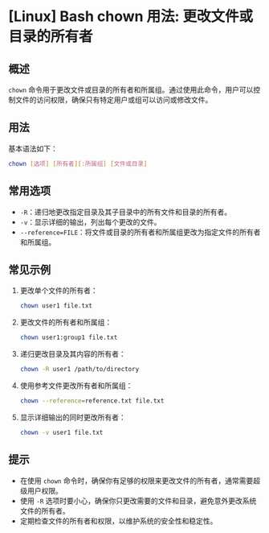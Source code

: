 # [Linux] Bash chown 用法: 更改文件或目录的所有者

## 概述
`chown` 命令用于更改文件或目录的所有者和所属组。通过使用此命令，用户可以控制文件的访问权限，确保只有特定用户或组可以访问或修改文件。

## 用法
基本语法如下：
```bash
chown [选项] [所有者][:所属组] [文件或目录]
```

## 常用选项
- `-R`：递归地更改指定目录及其子目录中的所有文件和目录的所有者。
- `-v`：显示详细的输出，列出每个更改的文件。
- `--reference=FILE`：将文件或目录的所有者和所属组更改为指定文件的所有者和所属组。

## 常见示例
1. 更改单个文件的所有者：
   ```bash
   chown user1 file.txt
   ```

2. 更改文件的所有者和所属组：
   ```bash
   chown user1:group1 file.txt
   ```

3. 递归更改目录及其内容的所有者：
   ```bash
   chown -R user1 /path/to/directory
   ```

4. 使用参考文件更改所有者和所属组：
   ```bash
   chown --reference=reference.txt file.txt
   ```

5. 显示详细输出的同时更改所有者：
   ```bash
   chown -v user1 file.txt
   ```

## 提示
- 在使用 `chown` 命令时，确保你有足够的权限来更改文件的所有者，通常需要超级用户权限。
- 使用 `-R` 选项时要小心，确保你只更改需要的文件和目录，避免意外更改系统文件的所有者。
- 定期检查文件的所有者和权限，以维护系统的安全性和稳定性。